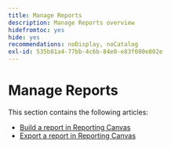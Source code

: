 ```yaml
---
title: Manage Reports
description: Manage Reports overview
hidefromtoc: yes
hide: yes
recommendations: noDisplay, noCatalog
exl-id: 535b81a4-77bb-4c6b-84e0-e83f080e802e
---
```

# Manage Reports

This section contains the following articles:

* [Build a report in Reporting Canvas](../../../reports-and-dashboards/reporting-canvas/manage-reports/build-report.md)
* [Export a report in Reporting Canvas](../../../reports-and-dashboards/reporting-canvas/manage-reports/export-report.md)
